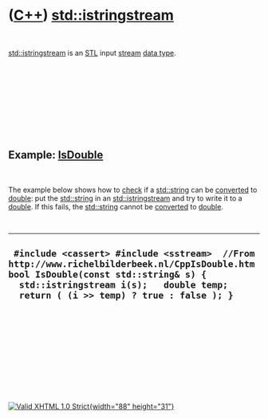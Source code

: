 



 

 

 

 

 

([C++](Cpp.htm)) [std::istringstream](CppIstringstream.htm)
===========================================================

 

[std::istringstream](CppIstringstream.htm) is an [STL](CppStl.htm) input
[stream](CppStream.htm) [data type](CppDataType.htm).

 

 

 

 

 

Example: [IsDouble](CppIsDouble.htm)
------------------------------------

 

The example below shows how to [check](CppCheck.htm) if a
[std::string](CppString.htm) can be [converted](CppConvert.htm) to
[double](CppDouble.htm): put the [std::string](CppString.htm) in an
[std::istringstream](CppIstringstream.htm) and try to write it to a
[double](CppDouble.htm). If this fails, the [std::string](CppString.htm)
cannot be [converted](CppConvert.htm) to [double](CppDouble.htm).

 

  ----------------------------------------------------------------------------------------------------------------------------------------------------------------------------------------------------------------------------
  ` #include <cassert> #include <sstream>  //From http://www.richelbilderbeek.nl/CppIsDouble.htm bool IsDouble(const std::string& s) {   std::istringstream i(s);   double temp;   return ( (i >> temp) ? true : false ); }`
  ----------------------------------------------------------------------------------------------------------------------------------------------------------------------------------------------------------------------------

 

 

 

 

 





 

[![Valid XHTML 1.0 Strict](valid-xhtml10.png){width="88"
height="31"}](http://validator.w3.org/check?uri=referer)
